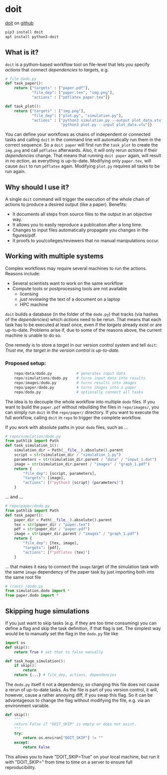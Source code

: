 doit
====

[doit](https://pydoit.org) on [github](https://github.com/pydoit/doit)

~~~sh
pip3 install doit
apt install python3-doit 
~~~

What is it?
-----------

`doit` is a python-based workflow tool on file-level that lets you specify *actions* that connect *dependencies* to *targets*, e.g. 
~~~py
# file dodo.py
def task_paper():
    return {"targets" : ["paper.pdf"],
            "file_dep": ["paper.tex", "img.png"],
            "actions" : ["pdflatex paper.tex"]}

def task_plot():
    return {"targets" : ["img.png"],
            "file_dep": ["plot.py", "simulation.py"],
            "actions" : ["python3 simulation.py --output plot_data.vtu",
                         "python3 plot.py --input plot_data.vtu"]}
~~~

You can define your workflows as chains of independent or connected tasks and calling `doit` in the command line will automatically run them in the correct sequence. 
So a `doit paper` will first run the `task_plot` to create the `img.png` and call `pdflatex` afterwards. 
Also, it will only rerun *actions* if their *dependencies* change. 
That means that running `doit paper` again, will result in no *action*, as everything is up-to-date.
Modifying only `paper.tex`, will cause `doit` to run `pdflatex` again. 
Modifying `plot.py` requires all tasks to be run again.

Why should I use it?
--------------------

A single `doit` command will trigger the execution of the whole chain of actions to produce a desired output (like a paper). Benefits:
* It documents all steps from source files to the output in an objective way.
* It allows you to easily reproduce a publication after a long time.
* Changes to input files automatically propagate you changes in the figures/pdf.
* It proofs to you/colleges/reviewers that no manual manipulations occur.



Working with multiple systems
-----------------------------

Complex workflows may require several machines to run the actions. Reasons include:
- Several scientists want to work on the same workflow
- Compute tools or postprocessing tools are not available
    - licensing
    - *just reviewing* the text of a document on a laptop
    - HPC machine

`doit` builds a database (in the folder of the `dodo.py`) that tracks (via hashes of the *dependencies*) which *actions* need to be rerun. 
That means that each task has to be executed at least once, even if the *targets* already exist or are up-to-date.
Problems arise if, due to some of the reasons above, the current machine is unable to do so. 

One remedy is to store a *target* in our version control system and tell `doit`: 
*Trust me, the target in the version control is up-to-date.*

### Proposed setup:
~~~py
    repo/data/dodo.py           # generates input data
    repo/simulations/dodo.py    # turns input data into results
    repo/images/dodo.py         # turns results into images
    repo/paper/dodo.py          # turns images into a paper
    repo/dodo.py                # optionally connect all tasks
~~~

The idea is to decouple the whole workflow into multiple `dodo` files. 
If you want to build the `paper.pdf` without rebuilding the files in `repo/images/`, you can simply run `doit` in the `repo/paper/` directory. 
If you want to execute the full workflow, calling `doit` in `repo` to trigger the complete workflow.

If you work with absolute paths in your `dodo` files, such as ...
~~~py
# repo/simulation/dodo.py
from pathlib import Path
def task_simulation_1():
    simulation_dir = Path(__file__).absolute().parent
    script = str(simulation_dir / "simulation_1.py")
    parameters = str(simulation_dir.parent / "data" / "input_1.dat")
    image = str(simulation_dir.parent / "images" / "graph_1.pdf")
    return {
        "file_dep": [script, parameters],
        "targets": [image],
        "actions": [f"python3 {script} {parameters}"]
    }
~~~

... and ...
~~~py
# repo/paper/dodo.py
from pathlib import Path
def task_paper():
    paper_dir = Path(__file__).absolute().parent
    tex = str(paper_dir / "paper.tex")
    pdf = str(paper_dir / "paper.pdf")
    image = str(paper_dir.parent / "images" / "graph_1.pdf")
    return {
        "file_dep": [tex, image],
        "targets": [pdf],
        "actions": [f"pdflatex {tex}"]
    }
~~~
... that makes it easy to connect the `image` target of the simulation task with the same `image` dependency of the paper task by just importing both into the same root file

~~~py
# (root) /dodo.py
from simulation.dodo import *
from paper.dodo import *
~~~


Skipping huge simulations
-------------------------

If you just want to skip tasks (e.g. if they are too time consuming) you can define a flag and skip the task definition, if that flag is set. 
The simplest way would be to manually set the flag in the `dodo.py` file like

~~~py
import os
def skip():
    return True # set that to false manually

def task_huge_simulation():
    if skip():
        return
    return {...} # file_dep, actions, dependencies
~~~

The `dodo.py` itself it not a dependency, so changing this file does not cause a rerun of up-to-date tasks. 
As the file is part of you version control, it will, however, cause a rather annoying diff, if you swap this flag. 
So it can be advantageous to change the flag without modifying the file, e.g. via an environment variable. 

~~~py
def skip():
    """
    return False if "DOIT_SKIP" is empty or does not exist.
    """
    try:
        return os.environ["DOIT_SKIP"] != ""
    except:
        return False
~~~

This allows you to have "DOIT_SKIP=True" on your local machine, but run it with "DOIT_SKIP=" from time to time on a server to ensure full reproducibility.
